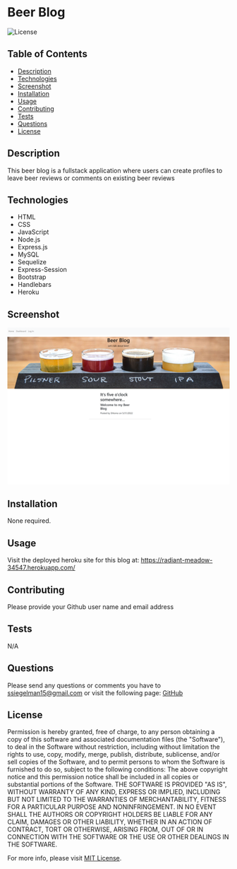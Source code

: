 # Beer Blog

![License](https://img.shields.io/badge/License-MIT-yellow.svg)

## Table of Contents

- [Description](#description)
- [Technologies](#technologies)
- [Screenshot](#screenshot)
- [Installation](#installation)
- [Usage](#usage)
- [Contributing](#contributing)
- [Tests](#tests)
- [Questions](#questions)
- [License](#license)

## Description

This beer blog is a fullstack application where users can create profiles to leave beer reviews or comments on existing beer reviews

## Technologies

- HTML
- CSS
- JavaScript
- Node.js
- Express.js
- MySQL
- Sequelize
- Express-Session
- Bootstrap
- Handlebars
- Heroku

## Screenshot

![Screenshot of Blog](./public/images/Webpage%20Screenshot.png)

## Installation

None required.

## Usage

Visit the deployed heroku site for this blog at: https://radiant-meadow-34547.herokuapp.com/

## Contributing

Please provide your Github user name and email address

## Tests

N/A

## Questions

Please send any questions or comments you have to ssiegelman15@gmail.com or visit the following page: [GitHub](https://github.com/ssiegelman15)

## License

Permission is hereby granted, free of charge, to any person obtaining a copy of this software and associated documentation files (the "Software"), to deal in the Software without restriction, including without limitation the rights to use, copy, modify, merge, publish, distribute, sublicense, and/or sell copies of the Software, and to permit persons to whom the Software is furnished to do so, subject to the following conditions:
The above copyright notice and this permission notice shall be included in all copies or substantial portions of the Software.
THE SOFTWARE IS PROVIDED "AS IS", WITHOUT WARRANTY OF ANY KIND, EXPRESS OR IMPLIED, INCLUDING BUT NOT LIMITED TO THE WARRANTIES OF MERCHANTABILITY, FITNESS FOR A PARTICULAR PURPOSE AND NONINFRINGEMENT.
IN NO EVENT SHALL THE AUTHORS OR COPYRIGHT HOLDERS BE LIABLE FOR ANY CLAIM, DAMAGES OR OTHER LIABILITY, WHETHER IN AN ACTION OF CONTRACT, TORT OR OTHERWISE, ARISING FROM, OUT OF OR IN CONNECTION WITH THE SOFTWARE OR THE USE OR OTHER DEALINGS IN THE SOFTWARE.

For more info, please visit [MIT License](https://choosealicense.com/licenses/mit/).
